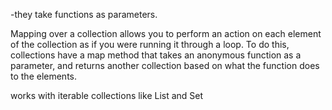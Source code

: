  -they take functions as parameters.
 

Mapping over a collection allows you to perform an action on each element of the collection as if you were running it through a loop. To do this, collections have a map method that takes an anonymous function as a parameter, and returns another collection based on what the function does to the elements.

works with  iterable collections like List and Set